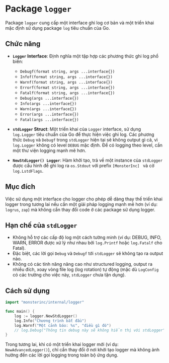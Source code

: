 # Package `logger`

Package `logger` cung cấp một interface ghi log cơ bản và một triển khai mặc định sử dụng package `log` tiêu chuẩn của Go.

## Chức năng

-   **`Logger` Interface**: Định nghĩa một tập hợp các phương thức ghi log phổ biến:
    -   `Debugf(format string, args ...interface{})`
    -   `Infof(format string, args ...interface{})`
    -   `Warnf(format string, args ...interface{})`
    -   `Errorf(format string, args ...interface{})`
    -   `Fatalf(format string, args ...interface{})`
    -   `Debug(args ...interface{})`
    -   `Info(args ...interface{})`
    -   `Warn(args ...interface{})`
    -   `Error(args ...interface{})`
    -   `Fatal(args ...interface{})`

-   **`stdLogger` Struct**: Một triển khai của `Logger` interface, sử dụng `log.Logger` tiêu chuẩn của Go để thực hiện việc ghi log. Các phương thức `Debug` và `Debugf` trong `stdLogger` hiện tại sẽ không output gì cả, vì `log.Logger` không có level `DEBUG` mặc định. Để có logging theo level, cần một thư viện logging mạnh mẽ hơn.

-   **`NewStdLogger() Logger`**: Hàm khởi tạo, trả về một instance của `stdLogger` được cấu hình để ghi log ra `os.Stdout` với prefix `[MonsterInc] ` và cờ `log.LstdFlags`.

## Mục đích

Việc sử dụng một interface cho logger cho phép dễ dàng thay thế triển khai logger trong tương lai nếu cần một giải pháp logging mạnh mẽ hơn (ví dụ: `logrus`, `zap`) mà không cần thay đổi code ở các package sử dụng logger.

## Hạn chế của `stdLogger`

-   Không hỗ trợ các cấp độ log một cách tường minh (ví dụ: DEBUG, INFO, WARN, ERROR được xử lý như nhau bởi `log.Printf` hoặc `log.Fatalf` cho Fatal).
-   Đặc biệt, các lời gọi `Debug` và `Debugf` tới `stdLogger` sẽ không tạo ra output nào.
-   Không có các tính năng nâng cao như structured logging, output ra nhiều đích, xoay vòng file log (log rotation) tự động (mặc dù `LogConfig` có các trường cho việc này, `stdLogger` chưa tận dụng).

## Cách sử dụng

```go
import "monsterinc/internal/logger"

func main() {
    log := logger.NewStdLogger()
    log.Info("Chương trình bắt đầu")
    log.Warnf("Một cảnh báo: %s", "điều gì đó")
    // log.Debug("Thông tin debug này sẽ không hiển thị với stdLogger")
}
```

Trong tương lai, khi có một triển khai logger mới (ví dụ: `NewAdvancedLogger()`), chỉ cần thay đổi ở nơi khởi tạo logger mà không ảnh hưởng đến các lời gọi logging trong toàn bộ ứng dụng. 